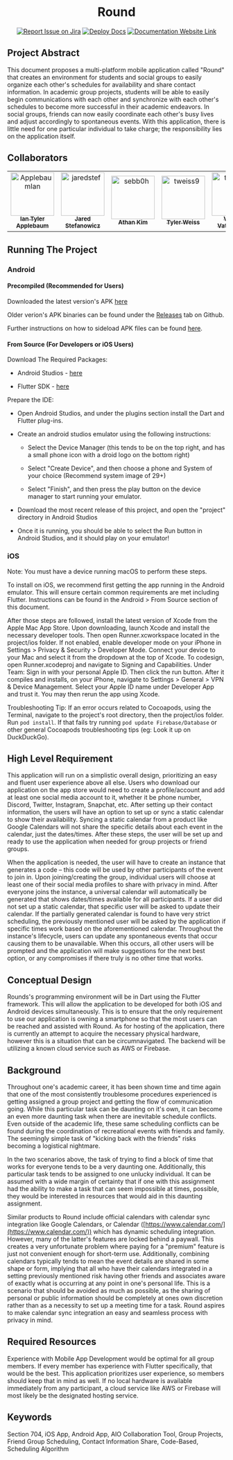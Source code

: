 <div align="center">

# Round

[![Report Issue on Jira](https://img.shields.io/badge/Report%20Issues-Jira-0052CC?style=flat&logo=jira-software)](https://temple-cis-projects-in-cs.atlassian.net/jira/software/c/projects/DT/issues) [![Deploy Docs](https://github.com/ApplebaumIan/tu-cis-4398-docs-template/actions/workflows/deploy.yml/badge.svg)](https://github.com/ApplebaumIan/tu-cis-4398-docs-template/actions/workflows/deploy.yml) [![Documentation Website Link](https://img.shields.io/badge/-Documentation%20Website-brightgreen)](https://capstone-projects-2023-spring.github.io/project-groupmeet/)

</div>

<h2> Project Abstract </h2>

This document proposes a multi-platform mobile application called "Round" that creates an environment for students and social groups to easily organize each other's schedules for availability and share contact information. In academic group projects, students will be able to easily begin communications with each other and synchronize with each other's schedules to become more successful in their academic endeavors. In social groups, friends can now easily coordinate each other's busy lives and adjust accordingly to spontaneous events. With this application, there is little need for one particular individual to take charge; the responsibility lies on the application itself.

<h2> Collaborators </h2>
<table>
<tr>
    <td align="center">
        <a href="https://github.com/ApplebaumIan">
            <img src="https://avatars.githubusercontent.com/u/9451941?v=4" width="100;" alt="ApplebaumIan"/>
            <br />
            <sub><b>Ian Tyler Applebaum</b></sub>
        </a>
    </td>
    <td align="center">
        <a href="https://github.com/jaredstef">
            <img src="https://avatars.githubusercontent.com/u/7342882?v=4" width="100;" alt="jaredstef"/>
            <br />
            <sub><b>Jared Stefanowicz</b></sub>
        </a>
    </td>
    <td align="center">
        <a href="https://github.com/sebb0h">
            <img src="https://avatars.githubusercontent.com/u/55416603?v=4" width="100;" alt="sebb0h"/>
            <br />
            <sub><b>Athan Kim</b></sub>
        </a>
    </td>
    <td align="center">
        <a href="https://github.com/tweiss9">
            <img src="https://avatars.githubusercontent.com/u/58699300?v=4" width="100;" alt="tweiss9"/>
            <br />
            <sub><b>Tyler Weiss</b></sub>
        </a>
    </td>
    <td align="center">
        <a href="https://github.com/vvattap">
            <img src="https://avatars.githubusercontent.com/u/63315944?v=4" width="100;" alt="tweiss9"/>
            <br />
            <sub><b>Varsha Vattappally</b></sub>
        </a>
    </td>
    <td align="center">
        <a href="https://github.com/KAAzadi">
            <img src="https://avatars.githubusercontent.com/u/70913312?v=4" width="100;" alt="tweiss9"/>
            <br />
            <sub><b>Kian Azadi</b></sub>
        </a>
    </td>
    <td align="center">
        <a href="https://github.com/JerrellLewis">
            <img src="https://avatars.githubusercontent.com/u/89744097?v=4" width="100;" alt="tweiss9"/>
            <br />
            <sub><b>Jerrell Lewis</b></sub>
        </a> 
    </td>
</tr>
</table>

<h2> Running The Project </h2>

### Android

#### Precompiled (Recommended for Users)

Downloaded the latest version's APK [here](https://github.com/Capstone-Projects-2023-Spring/project-groupmeet/releases/download/4.0/app-release.apk)

Older verion's APK binaries can be found under the [Releases](https://github.com/Capstone-Projects-2023-Spring/project-groupmeet/releases) tab on Github.

Further instructions on how to sideload APK files can be found [here](https://www.lifewire.com/install-apk-on-android-4177185).

#### From Source (For Developers or iOS Users)

Download The Required Packages:

- Android Studios - [here](https://developer.android.com/studio?gclid=Cj0KCQjwtsCgBhDEARIsAE7RYh3GLldIaM0FTlhDIounMzKd5c-MJrDKD7v7xqhQNtEqvpgtDDfMWqMaAjDNEALw_wcB&gclsrc=aw.ds)

- Flutter SDK - [here](https://docs.flutter.dev/get-started/install?gclid=Cj0KCQjwtsCgBhDEARIsAE7RYh2nAMF4Wf0BBWiHCr23FdQzAFEU5jo0ZYbOUzh4WztsIqaX2AsCFkoaAimtEALw_wcB&gclsrc=aw.ds)

Prepare the IDE:

<p>

- Open Android Studios, and under the plugins section install the Dart and Flutter plug-ins.

- Create an android studios emulator using the following instructions:
    -   Select the Device Manager (this tends to be on the top right, and has a small phone icon with a droid logo on the bottom right)
    
    - Select "Create Device", and then choose a phone and System of your choice (Recommend system image of 29+)
    
    - Select "Finish", and then press the play button on the device manager to start running your emulator.
    
- Download the most recent release of this project, and open the "project" directory in Android Studios

- Once it is running, you should be able to select the Run button in Android Studios, and it should play on your emulator!

</p>

### iOS

Note: You must have a device running macOS to perform these steps.

To install on iOS, we recommend first getting the app running in the Android emulator. This will ensure certain common requirements are met including Flutter. Instructions can be found in the Android > From Source section of this document.

After those steps are followed, install the latest version of Xcode from the Apple Mac App Store. Upon downloading, launch Xcode and install the necessary developer tools. Then open Runner.xcworkspace located in the project/ios folder. If not enabled, enable developer mode on your iPhone in Settings > Privacy & Security > Developer Mode. Connect your device to your Mac and select it from the dropdown at the top of Xcode. To codesign, open Runner.xcodeproj and navigate to Signing and Capabilities. Under Team: Sign in with your personal Apple ID. Then click the run button. After it compiles and installs, on your iPhone, navigate to Settings > General > VPN & Device Management. Select your Apple ID name under Developer App and trust it. You may then rerun the app using Xcode.

Troubleshooting Tip: If an error occurs related to Cocoapods, using the Terminal, navigate to the project's root directory, then the project/ios folder. Run `pod install`. If that fails try running `pod update Firebase/Database` or other general Cocoapods troubleshooting tips (eg: Look it up on DuckDuckGo).

<h2> High Level Requirement </h2>

This application will run on a simplistic overall design, prioritizing an easy and fluent user experience above all else. Users who download our application on the app store would need to create a profile/account and add at least one social media account to it, whether it be phone number, Discord, Twitter, Instagram, Snapchat, etc. After setting up their contact information, the users will have an option to set up or sync a static calendar to show their availability. Syncing a static calendar from a product like Google Calendars will not share the specific details about each event in the calendar, just the dates/times. After these steps, the user will be set up and ready to use the application when needed for group projects or friend groups.

When the application is needed, the user will have to create an instance that generates a code – this code will be used by other participants of the event to join in. Upon joining/creating the group, individual users will choose at least one of their social media profiles to share with privacy in mind. After everyone joins the instance, a universal calendar will automatically be generated that shows dates/times available for all participants. If a user did not set up a static calendar, that specific user will be asked to update their calendar. If the partially generated calendar is found to have very strict scheduling, the previously mentioned user will be asked by the application if specific times work based on the aforementioned calendar. Throughout the instance's lifecycle, users can update any spontaneous events that occur causing them to be unavailable. When this occurs, all other users will be prompted and the application will make suggestions for the next best option, or any compromises if there truly is no other time that works.

<h2> Conceptual Design </h2>

Rounds's programming environment will be in Dart using the Flutter framework. This will allow the application to be developed for both iOS and Android devices simultaneously. This is to ensure that the only requirement to use our application is owning a smartphone so that the most users can be reached and assisted with Round. As for hosting of the application, there is currently an attempt to acquire the necessary physical hardware, however this is a situation that can be circumnavigated. The backend will be utilizing a known cloud service such as AWS or Firebase.

<h2> Background </h2>

Throughout one's academic career, it has been shown time and time again that one of the most consistently troublesome procedures experienced is getting assigned a group project and getting the flow of communication going. While this particular task can be daunting on it's own, it can become an even more daunting task when there are inevitable schedule conflicts. Even outside of the academic life, these same scheduling conflicts can be found during the coordination of recreational events with friends and family. The seemingly simple task of "kicking back with the friends" risks becoming a logistical nightmare.

In the two scenarios above, the task of trying to find a block of time that works for everyone tends to be a very daunting one. Additionally, this particular task tends to be assigned to one unlucky individual. It can be assumed with a wide margin of certainty that if one with this assignment had the ability to make a task that can seem impossible at times, possible, they would be interested in resources that would aid in this daunting assignment.

Similar products to Round include official calendars with calendar sync integration like Google Calendars, or Calendar ([https://www.calendar.com/](https://www.calendar.com/)) which has dynamic scheduling integration. However, many of the latter's features are locked behind a paywall. This creates a very unfortunate problem where paying for a "premium" feature is just not convenient enough for short-term use. Additionally, combining calendars typically tends to mean the event details are shared in some shape or form, implying that all who have their calendars integrated in a setting previously mentioned risk having other friends and associates aware of exactly what is occurring at any point in one's personal life. This is a scenario that should be avoided as much as possible, as the sharing of personal or public information should be completely at ones own discretion rather than as a necessity to set up a meeting time for a task. Round aspires to make calendar sync integration an easy and seamless process with privacy in mind.

<h2> Required Resources </h2>

Experience with Mobile App Development would be optimal for all group members. If every member has experience with Flutter specifically, that would be the best. This application prioritizes user experience, so members should keep that in mind as well. If no local hardware is available immediately from any participant, a cloud service like AWS or Firebase will most likely be the designated hosting service.

<h2> Keywords </h2>

Section 704, iOS App, Android App, AIO Collaboration Tool, Group Projects, Friend Group Scheduling, Contact Information Share, Code-Based, Scheduling Algorithm
